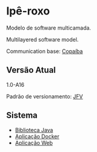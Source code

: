 # Ipê-roxo

Modelo de software multicamada.

Multilayered software model.

Communication base: [Copaíba](http://joseflavio.com/copaiba)

## Versão Atual

1.0-A16

Padrão de versionamento: [JFV](http://joseflavio.com/jfv)

## Sistema

* [Biblioteca Java](https://github.com/joseflaviojr/iperoxo/tree/master/iperoxo-java)
* [Aplicação Docker](https://github.com/joseflaviojr/iperoxo/tree/master/iperoxo-docker)
* [Aplicação Web](https://github.com/joseflaviojr/iperoxo/tree/master/iperoxo-web)
